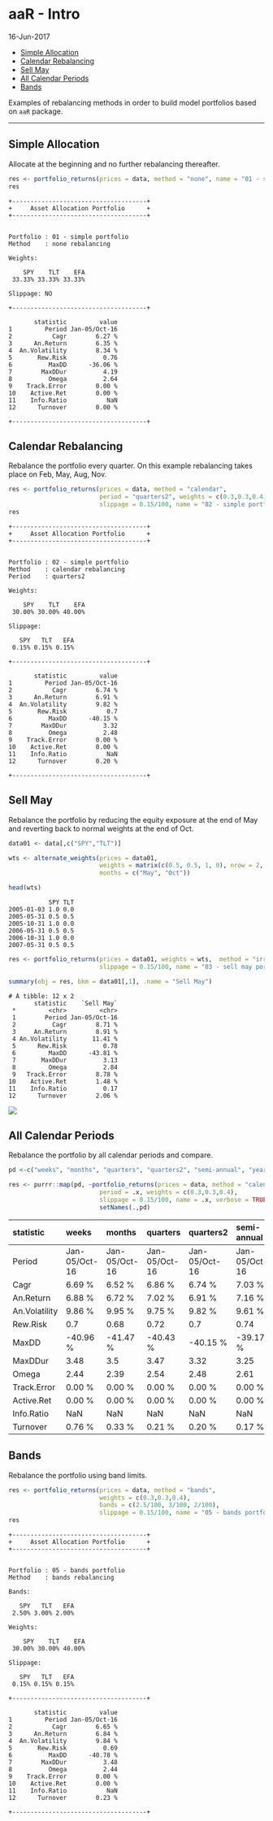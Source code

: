 aaR - Intro
================
16-Jun-2017

-   [Simple Allocation](#simple-allocation)
-   [Calendar Rebalancing](#calendar-rebalancing)
-   [Sell May](#sell-may)
-   [All Calendar Periods](#all-calendar-periods)
-   [Bands](#bands)

Examples of rebalancing methods in order to build model portfolios based on `aaR` package.

------------------------------------------------------------------------

Simple Allocation
-----------------

Allocate at the beginning and no further rebalancing thereafter.

``` r
res <- portfolio_returns(prices = data, method = "none", name = "01 - simple portfolio", verbose = TRUE)
res
```


    +-------------------------------------+
    +     Asset Allocation Portfolio      +
    +-------------------------------------+


    Portfolio : 01 - simple portfolio 
    Method    : none rebalancing 

    Weights:

        SPY    TLT    EFA
     33.33% 33.33% 33.33%

    Slippage: NO

    +-------------------------------------+

           statistic         value
    1         Period Jan-05/Oct-16
    2           Cagr        6.27 %
    3      An.Return        6.35 %
    4  An.Volatility        8.34 %
    5       Rew.Risk          0.76
    6          MaxDD      -36.06 %
    7        MaxDDur          4.19
    8          Omega          2.64
    9    Track.Error        0.00 %
    10    Active.Ret        0.00 %
    11    Info.Ratio           NaN
    12      Turnover        0.00 %

    +-------------------------------------+

Calendar Rebalancing
--------------------

Rebalance the portfolio every quarter. On this example rebalancing takes place on Feb, May, Aug, Nov.

``` r
res <- portfolio_returns(prices = data, method = "calendar",
                         period = "quarters2", weights = c(0.3,0.3,0.4), 
                         slippage = 0.15/100, name = "02 - simple portfolio", verbose = TRUE)
res
```


    +-------------------------------------+
    +     Asset Allocation Portfolio      +
    +-------------------------------------+


    Portfolio : 02 - simple portfolio 
    Method    : calendar rebalancing 
    Period    : quarters2 

    Weights:

        SPY    TLT    EFA
     30.00% 30.00% 40.00%

    Slippage:

       SPY   TLT   EFA
     0.15% 0.15% 0.15%

    +-------------------------------------+

           statistic         value
    1         Period Jan-05/Oct-16
    2           Cagr        6.74 %
    3      An.Return        6.91 %
    4  An.Volatility        9.82 %
    5       Rew.Risk           0.7
    6          MaxDD      -40.15 %
    7        MaxDDur          3.32
    8          Omega          2.48
    9    Track.Error        0.00 %
    10    Active.Ret        0.00 %
    11    Info.Ratio           NaN
    12      Turnover        0.20 %

    +-------------------------------------+

Sell May
--------

Rebalance the portfolio by reducing the equity exposure at the end of May and reverting back to normal weights at the end of Oct.

``` r
data01 <- data[,c("SPY","TLT")]

wts <- alternate_weights(prices = data01, 
                         weights = matrix(c(0.5, 0.5, 1, 0), nrow = 2, byrow = TRUE),
                         months = c("May", "Oct"))

head(wts)
```

               SPY TLT
    2005-01-03 1.0 0.0
    2005-05-31 0.5 0.5
    2005-10-31 1.0 0.0
    2006-05-31 0.5 0.5
    2006-10-31 1.0 0.0
    2007-05-31 0.5 0.5

``` r
res <- portfolio_returns(prices = data01, weights = wts,  method = "irregular",
                         slippage = 0.15/100, name = "03 - sell may portfolio", verbose = TRUE)

summary(obj = res, bkm = data01[,1], .name = "Sell May")
```

    # A tibble: 12 x 2
           statistic    `Sell May`
     *         <chr>         <chr>
     1        Period Jan-05/Oct-16
     2          Cagr        8.71 %
     3     An.Return        8.91 %
     4 An.Volatility       11.41 %
     5      Rew.Risk          0.78
     6         MaxDD      -43.81 %
     7       MaxDDur          3.13
     8         Omega          2.84
     9   Track.Error        8.78 %
    10    Active.Ret        1.48 %
    11    Info.Ratio          0.17
    12      Turnover        2.06 %

![](aaR_intro_files/figure-markdown_github/aar03b-1.png)

All Calendar Periods
--------------------

Rebalance the portfolio by all calendar periods and compare.

``` r
pd <-c("weeks", "months", "quarters", "quarters2", "semi-annual", "years")

res <- purrr::map(pd, ~portfolio_returns(prices = data, method = "calendar",
                         period = .x, weights = c(0.3,0.3,0.4), 
                         slippage = 0.15/100, name = .x, verbose = TRUE)) %>% 
                         setNames(.,pd)
```

| statistic     | weeks         | months        | quarters      | quarters2     | semi-annual   | years         |
|:--------------|:--------------|:--------------|:--------------|:--------------|:--------------|:--------------|
| Period        | Jan-05/Oct-16 | Jan-05/Oct-16 | Jan-05/Oct-16 | Jan-05/Oct-16 | Jan-05/Oct-16 | Jan-05/Oct-16 |
| Cagr          | 6.69 %        | 6.52 %        | 6.86 %        | 6.74 %        | 7.03 %        | 7.15 %        |
| An.Return     | 6.88 %        | 6.72 %        | 7.02 %        | 6.91 %        | 7.16 %        | 7.27 %        |
| An.Volatility | 9.86 %        | 9.95 %        | 9.75 %        | 9.82 %        | 9.61 %        | 9.55 %        |
| Rew.Risk      | 0.7           | 0.68          | 0.72          | 0.7           | 0.74          | 0.76          |
| MaxDD         | -40.96 %      | -41.47 %      | -40.43 %      | -40.15 %      | -39.17 %      | -38.08 %      |
| MaxDDur       | 3.48          | 3.5           | 3.47          | 3.32          | 3.25          | 3.01          |
| Omega         | 2.44          | 2.39          | 2.54          | 2.48          | 2.61          | 2.68          |
| Track.Error   | 0.00 %        | 0.00 %        | 0.00 %        | 0.00 %        | 0.00 %        | 0.00 %        |
| Active.Ret    | 0.00 %        | 0.00 %        | 0.00 %        | 0.00 %        | 0.00 %        | 0.00 %        |
| Info.Ratio    | NaN           | NaN           | NaN           | NaN           | NaN           | NaN           |
| Turnover      | 0.76 %        | 0.33 %        | 0.21 %        | 0.20 %        | 0.17 %        | 0.11 %        |

Bands
-----

Rebalance the portfolio using band limits.

``` r
res <- portfolio_returns(prices = data, method = "bands",
                         weights = c(0.3,0.3,0.4), 
                         bands = c(2.5/100, 3/100, 2/100),
                         slippage = 0.15/100, name = "05 - bands portfolio", verbose = TRUE)
res
```


    +-------------------------------------+
    +     Asset Allocation Portfolio      +
    +-------------------------------------+


    Portfolio : 05 - bands portfolio 
    Method    : bands rebalancing 

    Bands:

       SPY   TLT   EFA
     2.50% 3.00% 2.00%

    Weights:

        SPY    TLT    EFA
     30.00% 30.00% 40.00%

    Slippage:

       SPY   TLT   EFA
     0.15% 0.15% 0.15%

    +-------------------------------------+

           statistic         value
    1         Period Jan-05/Oct-16
    2           Cagr        6.65 %
    3      An.Return        6.84 %
    4  An.Volatility        9.84 %
    5       Rew.Risk          0.69
    6          MaxDD      -40.78 %
    7        MaxDDur          3.48
    8          Omega          2.44
    9    Track.Error        0.00 %
    10    Active.Ret        0.00 %
    11    Info.Ratio           NaN
    12      Turnover        0.23 %

    +-------------------------------------+
